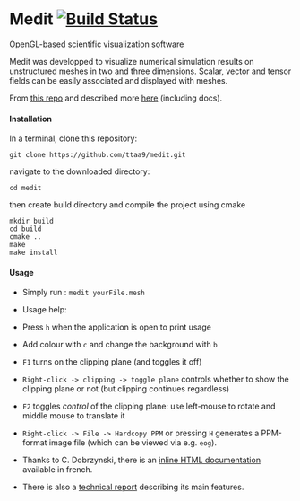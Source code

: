 # Medit [![Build Status](https://travis-ci.org/ISCDtoolbox/Medit.svg?branch=master)](https://travis-ci.org/ISCDtoolbox/Medit)
OpenGL-based scientific visualization software

Medit was developped to visualize numerical simulation results on unstructured meshes in two and three dimensions. Scalar, vector and tensor fields can be easily associated and displayed with meshes.

From [this repo](https://github.com/ISCDtoolbox/Medit) and described more [here](https://www.ljll.math.upmc.fr/frey/software.html) (including docs).

#### Installation

In a terminal, clone this repository:

   ` git clone https://github.com/ttaa9/medit.git `

   navigate to the downloaded directory:

   ` cd medit `

   then create build directory and compile the project using cmake
   ```
   mkdir build
   cd build
   cmake ..
   make
   make install
   ```

#### Usage

* Simply run :
    `medit yourFile.mesh`

* Usage help: 

 - Press `h` when the application is open to print usage

 - Add colour with `c` and change the background with `b`

 - `F1` turns on the clipping plane (and toggles it off)

 - `Right-click -> clipping -> toggle plane` controls whether to show the clipping plane or not (but clipping continues regardless)

 - `F2` toggles *control* of the clipping plane: use left-mouse to rotate and middle mouse to translate it

 - `Right-click -> File -> Hardcopy PPM` or pressing `H` generates a PPM-format image file (which can be viewed via e.g. `eog`).

* Thanks to C. Dobrzynski, there is an [inline HTML documentation](https://www.ljll.math.upmc.fr/frey/logiciels/Docmedit.dir/index.html) available in french.

* There is also a [technical report](https://www.ljll.math.upmc.fr/frey/publications/RT-0253.pdf) describing its main features.
